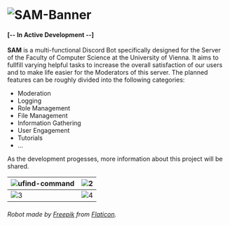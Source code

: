 # ![SAM-Banner](https://user-images.githubusercontent.com/49726903/90317288-95046300-df28-11ea-97b9-c2d32a0b8fb1.png)

#### [-- In Active Development --]

**SAM** is a multi-functional Discord Bot specifically designed for the Server of the Faculty of Computer Science at the University of Vienna. It aims to fullfill varying helpful tasks to increase the overall satisfaction of our users and to make life easier for the Moderators of this server. The planned features can be roughly divided into the following categories:
- Moderation
- Logging
- Role Management
- File Management
- Information Gathering
- User Engagement
- Tutorials
- ...

As the development progesses, more information about this project will be shared.

| ![ufind-command](https://user-images.githubusercontent.com/49726903/90322332-4e782e00-df53-11ea-9947-c39831568656.gif) | ![2](https://www.cowgirlcontractcleaning.com/wp-content/uploads/sites/360/2018/05/placeholder-img.jpg) |
|---------------------------------------------------------------------------------------|:-------------------------------------------------------------------------------------:|
| ![3](https://www.cowgirlcontractcleaning.com/wp-content/uploads/sites/360/2018/05/placeholder-img.jpg) | ![4](https://www.cowgirlcontractcleaning.com/wp-content/uploads/sites/360/2018/05/placeholder-img.jpg) |

###### Robot made by [Freepik](http://www.freepik.com/) from [Flaticon](https://www.flaticon.com/).
